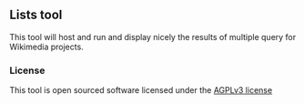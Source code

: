 ## Lists tool

This tool will host and run and display nicely the results of multiple query for Wikimedia projects.

### License

This tool is open sourced software licensed under the [AGPLv3 license](http://opensource.org/licenses/AGPL-3.0)
